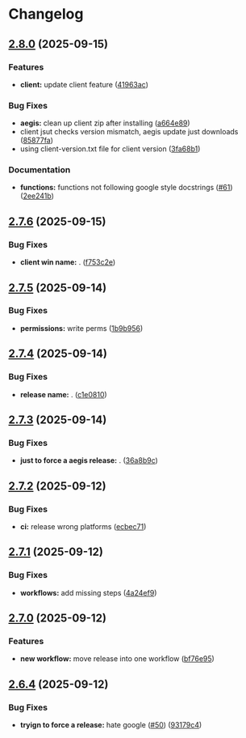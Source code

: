 # Changelog

## [2.8.0](https://github.com/AEGIS-GAME/aegis/compare/aegis-v2.7.6...aegis-v2.8.0) (2025-09-15)


### Features

* **client:** update client feature ([41963ac](https://github.com/AEGIS-GAME/aegis/commit/41963ac38061bdfd20b010933603e7a94a80a10e))


### Bug Fixes

* **aegis:** clean up client zip after installing ([a664e89](https://github.com/AEGIS-GAME/aegis/commit/a664e897831c6762f10e54b3a507cdc3e0d6c17e))
* client jsut checks version mismatch, aegis update just downloads ([85877fa](https://github.com/AEGIS-GAME/aegis/commit/85877fa7f45afe54710a6d071553e8604dc96967))
* using client-version.txt file for client version ([3fa68b1](https://github.com/AEGIS-GAME/aegis/commit/3fa68b1a468199095fc9571f15172c8c0c46f65e))


### Documentation

* **functions:** functions not following google style docstrings ([#61](https://github.com/AEGIS-GAME/aegis/issues/61)) ([2ee241b](https://github.com/AEGIS-GAME/aegis/commit/2ee241b120d738b742317ef033bd5a18c5a682fe))

## [2.7.6](https://github.com/AEGIS-GAME/aegis/compare/aegis-v2.7.5...aegis-v2.7.6) (2025-09-15)


### Bug Fixes

* **client win name:** . ([f753c2e](https://github.com/AEGIS-GAME/aegis/commit/f753c2e7860b99f1fce092401b57c2139441f8f0))

## [2.7.5](https://github.com/AEGIS-GAME/aegis/compare/aegis-v2.7.4...aegis-v2.7.5) (2025-09-14)


### Bug Fixes

* **permissions:** write perms ([1b9b956](https://github.com/AEGIS-GAME/aegis/commit/1b9b9563693f54bf4521e64535bf5d2c2d4513c6))

## [2.7.4](https://github.com/AEGIS-GAME/aegis/compare/aegis-v2.7.3...aegis-v2.7.4) (2025-09-14)


### Bug Fixes

* **release name:** . ([c1e0810](https://github.com/AEGIS-GAME/aegis/commit/c1e08103e627b6dc3d8bbb96a5622c464f67abee))

## [2.7.3](https://github.com/AEGIS-GAME/aegis/compare/aegis-v2.7.2...aegis-v2.7.3) (2025-09-14)


### Bug Fixes

* **just to force a aegis release:** . ([36a8b9c](https://github.com/AEGIS-GAME/aegis/commit/36a8b9cebef495eed3ce8f02b813ed2a95fda448))

## [2.7.2](https://github.com/AEGIS-GAME/aegis/compare/aegis-v2.7.1...aegis-v2.7.2) (2025-09-12)


### Bug Fixes

* **ci:** release wrong platforms ([ecbec71](https://github.com/AEGIS-GAME/aegis/commit/ecbec71816f5f2be925f38ef0fb60ef8a42bbc6c))

## [2.7.1](https://github.com/AEGIS-GAME/aegis/compare/aegis-v2.7.0...aegis-v2.7.1) (2025-09-12)


### Bug Fixes

* **workflows:** add missing steps ([4a24ef9](https://github.com/AEGIS-GAME/aegis/commit/4a24ef930a0fa86da488b1dbfcbde4c63feeabad))

## [2.7.0](https://github.com/AEGIS-GAME/aegis/compare/aegis-v2.6.4...aegis-v2.7.0) (2025-09-12)


### Features

* **new workflow:** move release into one workflow ([bf76e95](https://github.com/AEGIS-GAME/aegis/commit/bf76e95af4b9afdefd75a0a9cc1c09e1d29505da))

## [2.6.4](https://github.com/AEGIS-GAME/aegis/compare/aegis-v2.6.3...aegis-v2.6.4) (2025-09-12)


### Bug Fixes

* **tryign to force a release:** hate google ([#50](https://github.com/AEGIS-GAME/aegis/issues/50)) ([93179c4](https://github.com/AEGIS-GAME/aegis/commit/93179c4935cf98ee3b50197d0a60b034db0905fd))
